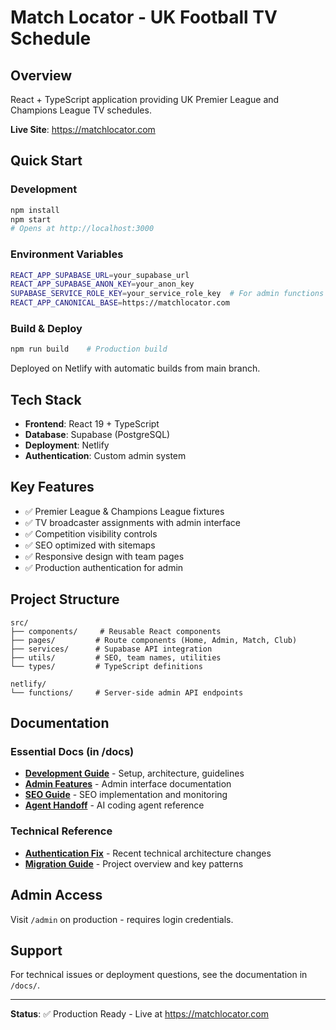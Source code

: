 # Match Locator - UK Football TV Schedule

## Overview
React + TypeScript application providing UK Premier League and Champions League TV schedules. 

**Live Site**: https://matchlocator.com

## Quick Start

### Development
```bash
npm install
npm start
# Opens at http://localhost:3000
```

### Environment Variables
```bash
REACT_APP_SUPABASE_URL=your_supabase_url
REACT_APP_SUPABASE_ANON_KEY=your_anon_key
SUPABASE_SERVICE_ROLE_KEY=your_service_role_key  # For admin functions
REACT_APP_CANONICAL_BASE=https://matchlocator.com
```

### Build & Deploy
```bash
npm run build    # Production build
```

Deployed on Netlify with automatic builds from main branch.

## Tech Stack
- **Frontend**: React 19 + TypeScript
- **Database**: Supabase (PostgreSQL)
- **Deployment**: Netlify
- **Authentication**: Custom admin system

## Key Features
- ✅ Premier League & Champions League fixtures
- ✅ TV broadcaster assignments with admin interface
- ✅ Competition visibility controls
- ✅ SEO optimized with sitemaps
- ✅ Responsive design with team pages
- ✅ Production authentication for admin

## Project Structure
```
src/
├── components/     # Reusable React components
├── pages/         # Route components (Home, Admin, Match, Club)
├── services/      # Supabase API integration
├── utils/         # SEO, team names, utilities
└── types/         # TypeScript definitions

netlify/
└── functions/     # Server-side admin API endpoints
```

## Documentation

### Essential Docs (in /docs)
- **[Development Guide](docs/development.md)** - Setup, architecture, guidelines
- **[Admin Features](docs/admin-features.md)** - Admin interface documentation
- **[SEO Guide](docs/seo.md)** - SEO implementation and monitoring
- **[Agent Handoff](docs/agents.md)** - AI coding agent reference

### Technical Reference
- **[Authentication Fix](docs/authentication-fix.md)** - Recent technical architecture changes
- **[Migration Guide](docs/migration.md)** - Project overview and key patterns

## Admin Access
Visit `/admin` on production - requires login credentials.

## Support
For technical issues or deployment questions, see the documentation in `/docs/`.

---

**Status**: ✅ Production Ready - Live at https://matchlocator.com